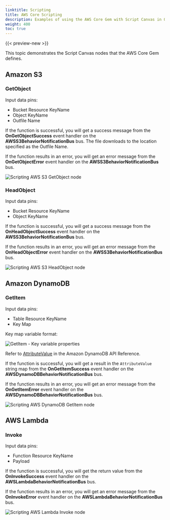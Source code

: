 ```yaml
---
linktitle: Scripting
title: AWS Core Scripting
description: Examples of using the AWS Core Gem with Script Canvas in Open 3D Engine (O3DE).
weight: 400
toc: true
---
```


{{< preview-new >}}

This topic demonstrates the Script Canvas nodes that the AWS Core Gem defines.

## Amazon S3

### GetObject

Input data pins:

* Bucket Resource KeyName
* Object KeyName
* Outfile Name

If the function is successful, you will get a success message from the **OnGetObjectSuccess** event handler on the **AWSS3BehaviorNotificationBus** bus. The file downloads to the location specified as the Outfile Name.

If the function results in an error, you will get an error message from the **OnGetObjectError** event handler on the **AWSS3BehaviorNotificationBus** bus.

![Scripting AWS S3 GetObject node](/images/user-guide/gems/reference/aws/aws-core/scripting-s3-get-object.png)

### HeadObject

Input data pins:

* Bucket Resource KeyName
* Object KeyName

If the function is successful, you will get a success message from the **OnHeadObjectSuccess** event handler on the **AWSS3BehaviorNotificationBus** bus.

If the function results in an error, you will get an error message from the **OnHeadObjectError** event handler on the **AWSS3BehaviorNotificationBus** bus.

![Scripting AWS S3 HeadObject node](/images/user-guide/gems/reference/aws/aws-core/scripting-s3-head-object.png)

## Amazon DynamoDB

### GetItem

Input data pins:

* Table Resource KeyName
* Key Map

Key map variable format:

![GetItem - Key variable properties](/images/user-guide/gems/reference/aws/aws-core/scripting-dynamodb-get-item-key-variable.png)

Refer to [AttributeValue](https://docs.aws.amazon.com/amazondynamodb/latest/APIReference/API_AttributeValue.html) in the Amazon DynamoDB API Reference.

If the function is successful, you will get a result in the `AttributeValue` string map from the **OnGetItemSuccess** event handler on the **AWSDynamoDBBehaviorNotificationBus** bus.

If the function results in an error, you will get an error message from the **OnGetItemError** event handler on the **AWSDynamoDBBehaviorNotificationBus** bus.

![Scripting AWS DynamoDB GetItem node](/images/user-guide/gems/reference/aws/aws-core/scripting-dynamodb-get-item.png)

## AWS Lambda

### Invoke

Input data pins:

* Function Resource KeyName
* Payload

If the function is successful, you will get the return value from the **OnInvokeSuccess** event handler on the **AWSLambdaBehaviorNotificationBus** bus.

If the function results in an error, you will get an error message from the **OnInvokeError** event handler on the **AWSLambdaBehaviorNotificationBus** bus.

![Scripting AWS Lambda Invoke node](/images/user-guide/gems/reference/aws/aws-core/scripting-lambda-invoke.png)
